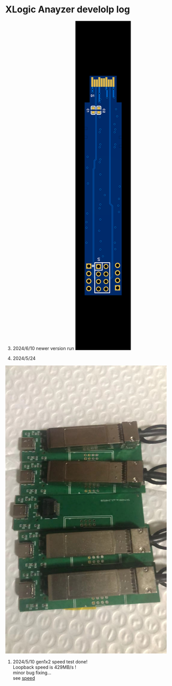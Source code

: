 # XLogic Anayzer develolp log

3. 2024/6/10 
  newer version run 
   ![sfp2usb](sfp2usb/sfp2usb_ver2.png "sfp2usb ver2")

2. 2024/5/24
  
  ![sfp2usb](sfp2usb/sfp2usb.jpg "图片title")
  
1. 2024/5/10
   gen1x2 speed test done!  
   Loopback speed is 429MB/s !  
   minor bug fixing...  
   see [speed](usb3/speed_result.md)

